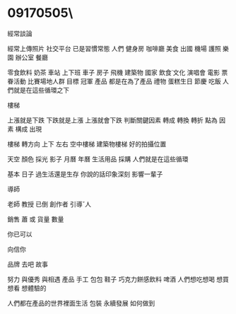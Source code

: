 # 09170505\

經常談論

經常上傳照片 社交平台
已是習慣常態
人們
健身房 咖啡廳 美食 出國 機場 護照
樂園 辦公室 餐廳 

零食飲料 奶茶 車站 上下班 車子 房子 飛機 建築物 國家 飲食˙文化 演唱會 電影 票眷活動 比賽場地人群 目標 冠軍
產品 都是在為了產品
禮物 蛋糕生日 節慶 吃飯
人們就是在這些循環之下


樓梯

上漲就是下跌
下跌就是上漲
上漲就會下跌
判斷關鍵因素
轉成 轉換 轉折 點為 因素 構成 出現


樓梯 轉方向 上下 左右 
空中樓梯
建築物樓梯
好的拍攝位置

天空
顏色 採光 影子
月曆 年曆
生活用品
採購
人們就是在這些循環

基本 日子
過生活還是生存
你說的話印象深刻
影響一輩子

導師

老師 教授
已倒
創作者
引導ˇ人

銷售
蕭 或
貨量
數量

你已可以

向信你

品牌
去吧
故事

努力 與優秀
與相遇
產品
手工
包包
鞋子
巧克力餅感飲料
啤酒
人們想吃想喝 想買 想看 想體驗的

人們都在產品的世界裡面生活
包裝
永續發展
如何做到
